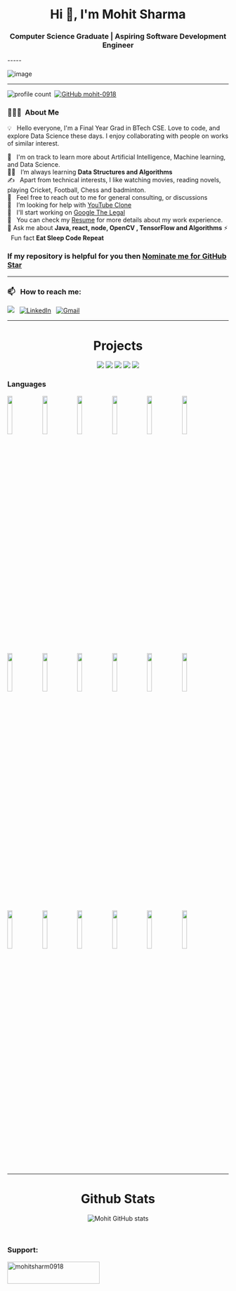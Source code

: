 <h1 align="center">Hi 👋, I'm Mohit Sharma</h1>
<h3 align="center">Computer Science Graduate | Aspiring Software Development Engineer</h3>
-----

<p align="center">
 
![image](https://user-images.githubusercontent.com/61057666/169029838-74df663d-2e62-4d77-bdff-b43f7d63f00f.png)

</p>

-----

![profile count](https://komarev.com/ghpvc/?username=mohit-0918&color=red)&nbsp;
[![GitHub mohit-0918](https://img.shields.io/github/followers/mohit-0918?label=follow&style=social)](https://github.com/mohit-0918)&nbsp;
### 👨🏻‍💻 &nbsp;About Me

💡 &nbsp; Hello everyone, I'm a Final Year Grad in BTech CSE. Love to code, and explore Data Science these days. I enjoy collaborating with people on works of similar interest. 

🌱 &nbsp; I'm on track to learn more about Artificial Intelligence, Machine learning, and Data Science.\
👨‍💻 &nbsp; I’m always learning **Data Structures and Algorithms**\
✍️ &nbsp; Apart from technical interests, I like watching movies, reading novels, playing Cricket, Football, Chess and badminton.\
💬 &nbsp; Feel free to reach out to me for general consulting, or discussions \
🤝 &nbsp; I’m looking for help with [YouTube Clone](https://github.com/Mohit-0918/YouTube-clone)\
👯 &nbsp; I'll start working on [Google The Legal](https://github.com/Mohit-0918/Google_the_Legal)\
📄 &nbsp; You can check my [Resume](https://drive.google.com/file/d/1SIuwmauF0S2uDT3PHUW3gyikovq_2m1D/view?usp=sharing) for more details about my work experience.\
💬 Ask me about **Java, react, node, OpenCV , TensorFlow and Algorithms**
⚡ &nbsp; Fun fact **Eat Sleep Code Repeat**


### If my repository is helpful for you then [Nominate me for GitHub Star](https://stars.github.com/nominate/)

-----
### 📫 &nbsp; How to reach me:



<a href="https://www.instagram.com/mohit.sharma.918._//"><img src="https://www.vectorlogo.zone/logos/instagram/instagram-ar21.svg"/></a> &nbsp;
<a href="www.linkedin.com/in/mohit-sharma0918"><img alt="LinkedIn" src="https://www.vectorlogo.zone/logos/linkedin/linkedin-ar21.svg"/></a> &nbsp;
<a href="mailto:mohit.sharma.2001rip@gmail.com"><img alt="Gmail" src="https://www.vectorlogo.zone/logos/gmail/gmail-ar21.svg" /></a> &nbsp;
</a> &nbsp;

-----  


<h1 align="center">Projects</h1>

</div>
<div  align="center">

 
 <img src="https://github-readme-stats.vercel.app/api/pin/?username=mohit-0918&repo=AURA&show_icons=true&theme=onedark" > 
 <img src="https://github-readme-stats.vercel.app/api/pin/?username=mohit-0918&repo=YouTube-clone&show_icons=true&theme=onedark" >
 <img src="https://github-readme-stats.vercel.app/api/pin/?username=mohit-0918&repo=RESTful&show_icons=true&theme=onedark" >
 <img src="https://github-readme-stats.vercel.app/api/pin/?username=mohit-0918&repo=Library_Management_Software&show_icons=true&theme=onedark&height=500"> 
 <img src="https://github-readme-stats.vercel.app/api/pin/?username=mohit-0918&repo=Google_the_Legal&show_icons=true&theme=onedark"> 
 
  
</div>



### Languages

<p>


<code><img width="15%" src="https://www.vectorlogo.zone/logos/java/java-ar21.svg"></code>
<code><img width="15%" src="https://www.vectorlogo.zone/logos/python/python-ar21.svg"></code>
<code><img width="15%" src="https://www.vectorlogo.zone/logos/reactjs/reactjs-ar21.svg"></code>
<code><img width="15%" src="https://www.vectorlogo.zone/logos/nodejs/nodejs-ar21.svg"></code>
<code><img width="15%" src="https://www.vectorlogo.zone/logos/w3_html5/w3_html5-ar21.svg"></code>
<code><img width="15%" src="https://www.vectorlogo.zone/logos/w3_css/w3_css-ar21.svg"></code>
<code><img width="15%" src="https://www.vectorlogo.zone/logos/javascript/javascript-ar21.svg"></code>
<code><img width="15%" src="https://www.vectorlogo.zone/logos/getbootstrap/getbootstrap-ar21.svg"></code>
<code><img width="15%" src="https://www.vectorlogo.zone/logos/kaggle/kaggle-ar21.svg"></code>
<code><img width="15%" src="https://www.vectorlogo.zone/logos/numpy/numpy-ar21.svg"></code>
<code><img width="15%" src="https://www.vectorlogo.zone/logos/springio/springio-ar21.svg"></code>
<code><img width="15%" src="https://www.vectorlogo.zone/logos/jupyter/jupyter-ar21.svg"></code>
<code><img width="15%" src="https://www.vectorlogo.zone/logos/mongodb/mongodb-ar21.svg"></code>
<code><img width="15%" src="https://www.vectorlogo.zone/logos/mysql/mysql-ar21.svg"></code>
<code><img width="15%" src="https://www.vectorlogo.zone/logos/opencv/opencv-ar21.svg"></code>
<code><img width="15%" src="https://www.vectorlogo.zone/logos/tensorflow/tensorflow-ar21.svg"></code>
<code><img width="15%" src="https://www.vectorlogo.zone/logos/git-scm/git-scm-ar21.svg"></code>
<code><img width="15%" src="https://www.vectorlogo.zone/logos/ubuntu/ubuntu-ar21.svg"></code>



-----
</p>



<h1 align="center">Github Stats</h1>

<div align="center">
  
![Mohit GitHub stats](https://github-readme-stats.vercel.app/api?username=mohit-0918&show_icons=true&theme=transparent)

</div>
 
 



<br>

<h3 align="left">Support:</h3>
<p><a href="https://www.buymeacoffee.com/mohitsharm0918"> <img align="left" src="https://cdn.buymeacoffee.com/buttons/v2/default-yellow.png" height="50" width="210" alt="mohitsharm0918" /></a></p><br><br>
